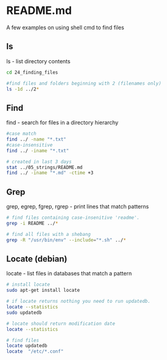 # README.md
A few examples on using shell cmd to find files

## ls 
ls - list directory contents

```sh
cd 24_finding_files

#find files and folders beginning with 2 (filenames only) 
ls -1d ../2* 
```

## Find
find - search for files in a directory hierarchy

```sh
#case match
find ../ -name "*.txt" 
#case-insensitive
find ../ -iname "*.txt"

# created in last 3 days
stat ../05_strings/README.md  
find ../ -iname "*.md" -ctime +3
```

## Grep
grep, egrep, fgrep, rgrep - print lines that match patterns

```sh
# find files containing case-insenitive 'readme'. 
grep -i README ../*

# find all files with a shebang
grep -R "/usr/bin/env" --include="*.sh" ../* 
```
## Locate (debian)
locate - list files in databases that match a pattern

```sh
# install locate
sudo apt-get install locate

# if locate returns nothing you need to run updatedb.
locate --statistics  
sudo updatedb

# locate should return modification date
locate --statistics  

# find files
locate updatedb
locate  "/etc/*.conf"
```


